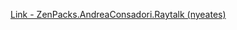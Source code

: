 [Link - ZenPacks.AndreaConsadori.Raytalk (nyeates)](https://github.com/nyeates/ZenPacks.AndreaConsadori.Raytalk)
